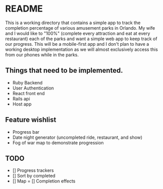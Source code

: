 # README

This is a working directory that contains a simple app to track the completion percentage of various amusement parks in Orlando. My wife and I would like to "100%" (complete every attraction and eat at every restaurant) each of the parks and want a simple web app to keep track of our progress. This will be a mobile-first app and I don't plan to have a working desktop implementation as we will almost exclusively access this from our phones while in the parks. 

## Things that need to be implemented. 

* Ruby Backend
* User Authentication
* React front end
* Rails api
* Host app

## Feature wishlist

* Progress bar
* Date night generator (uncompleted ride, restaurant, and show)
* Fog of war map to demonstrate progression

## TODO

- [] Progress trackers
- [] Sort by completed
- [] Map
= [] Completion effects